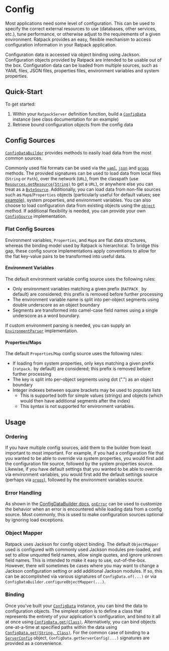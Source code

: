 # Config

Most applications need some level of configuration.
This can be used to specify the correct external resources to use (databases, other services, etc.), tune performance, or otherwise adjust to the requirements of a given environment.
Ratpack provides an easy, flexible mechanism to access configuration information in your Ratpack application.

Configuration data is accessed via object binding using Jackson.
Configuration objects provided by Ratpack are intended to be usable out of the box.
Configuration data can be loaded from multiple sources, such as YAML files, JSON files, properties files, environment variables and system properties.

## Quick-Start

To get started:

1. Within your `RatpackServer` definition function, build a [`ConfigData`](api/ratpack/core/config/ConfigData.html) instance (see class documentation for an example)
1. Retrieve bound configuration objects from the config data

## Config Sources

[`ConfigDataBuilder`](api/ratpack/core/config/ConfigDataBuilder.html) provides methods to easily load data from the most common sources.

Commonly used file formats can be used via the [`yaml`](api/ratpack/core/config/ConfigDataBuilder.html#yaml-java.lang.String-), [`json`](api/ratpack/core/config/ConfigDataBuilder.html#json-java.lang.String-) and [`props`](api/ratpack/core/config/ConfigDataBuilder.html#props-java.lang.String-) methods.
The provided signatures can be used to load data from local files (`String` or `Path`), over the network (`URL`), from the classpath (use [`Resources.getResource(String)`](http://google.github.io/guava/releases/18.0/api/docs/com/google/common/io/Resources.html) to get a `URL`), or anywhere else you can treat as a [`ByteSource`](http://google.github.io/guava/releases/18.0/api/docs/com/google/common/io/ByteSource.html).
Additionally, you can load data from non-file sources such as `Map`s/`Properties` objects (particularly useful for default values; see [example](api/ratpack/core/config/ConfigDataBuilder.html#props-java.util.Map-)), system properties, and environment variables.
You can also choose to load configuration data from existing objects using the [`object`](api/ratpack/core/config/ConfigDataBuilder.html#object-java.lang.String-java.lang.Object-) method.
If additional flexibility is needed, you can provide your own [`ConfigSource`](api/ratpack/core/config/ConfigSource.html) implementation.

### Flat Config Sources

Environment variables, `Properties`, and `Map`s are flat data structures, whereas the binding model used by Ratpack is hierarchical.
To bridge this gap, these config source implementations apply conventions to allow for the flat key-value pairs to be transformed into useful data.

#### Environment Variables

The default environment variable config source uses the following rules:

* Only environment variables matching a given prefix (`RATPACK_` by default) are considered; this prefix is removed before further processing
* The environment variable name is split into per-object segments using double underscore as an object boundary
* Segments are transformed into camel-case field names using a single underscore as a word boundary.

If custom environment parsing is needed, you can supply an [`EnvironmentParser`](api/ratpack/core/config/EnvironmentParser.html) implementation.

#### Properties/Maps

The default `Properties`/`Map` config source uses the following rules:

* If loading from system properties, only keys matching a given prefix (`ratpack.` by default) are considered; this prefix is removed before further processing
* The key is split into per-object segments using dot (".") as an object boundary
* Integer indexes between square brackets may be used to populate lists
  * This is supported both for simple values (strings) and objects (which would then have additional segments after the index)
  * This syntax is not supported for environment variables. 

## Usage

### Ordering

If you have multiple config sources, add them to the builder from least important to most important.
For example, if you had a configuration file that you wanted to be able to override via system properties, you would first add the configuration file source, followed by the system properties source.
Likewise, if you have default settings that you wanted to be able to override via environment variables, you would first add the default settings source (perhaps via [`props`](api/ratpack/core/config/ConfigDataBuilder.html#props-java.util.Map-)), followed by the environment variables source.

### Error Handling

As shown in the [ConfigDataBuilder docs](api/ratpack/core/config/ConfigDataBuilder.html), [`onError`](api/ratpack/core/config/ConfigDataBuilder.html#onError-ratpack.exec.func.Action-) can be used to customize the behavior when an error is encountered while loading data from a config source.
Most commonly, this is used to make configuration sources optional by ignoring load exceptions.

### Object Mapper

Ratpack uses Jackson for config object binding.
The default `ObjectMapper` used is configured with commonly used Jackson modules pre-loaded, and set to allow unquoted field names, allow single quotes, and ignore unknown field names.
This is intended to make it easy to use, out-of-the-box.
However, there will sometimes be cases where you may want to change a Jackson configuration setting or add additional Jackson modules.
If so, this can be accomplished via various signatures of `ConfigData.of(...)` or via `ConfigDataBuilder.configureObjectMapper(...)`.

### Binding

Once you've built your [`ConfigData`](api/ratpack/core/config/ConfigData.html) instance, you can bind the data to configuration objects.
The simplest option is to define a class that represents the entirety of your application's configuration, and bind to it all at once using [`ConfigData.get(Class)`](api/ratpack/core/config/ConfigData.html#get-java.lang.Class-).
Alternatively, you can bind objects one-at-a-time at specified paths within the data using [`ConfigData.get(String, Class)`](api/ratpack/core/config/ConfigData.html#get-java.lang.String-java.lang.Class-).
For the common case of binding to a [`ServerConfig`](api/ratpack/core/server/ServerConfig.html) object, `ConfigData.getServerConfig(...)` signatures are provided as a convenience.

